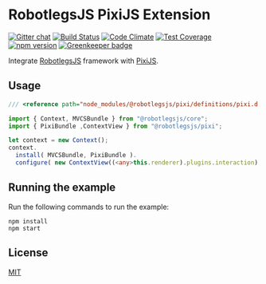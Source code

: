 RobotlegsJS PixiJS Extension
===

[![Gitter chat](https://badges.gitter.im/RobotlegsJS/RobotlegsJS.svg)](https://gitter.im/RobotlegsJS/RobotlegsJS)
[![Build Status](https://secure.travis-ci.org/RobotlegsJS/RobotlegsJS-Pixi.svg?branch=master)](https://travis-ci.org/RobotlegsJS/RobotlegsJS-Pixi)
[![Code Climate](https://codeclimate.com/github/RobotlegsJS/RobotlegsJS-Pixi/badges/gpa.svg)](https://codeclimate.com/github/RobotlegsJS/RobotlegsJS-Pixi)
[![Test Coverage](https://codeclimate.com/github/RobotlegsJS/RobotlegsJS-Pixi/badges/coverage.svg)](https://codeclimate.com/github/RobotlegsJS/RobotlegsJS-Pixi/coverage)
[![npm version](https://badge.fury.io/js/%40robotlegsjs%2Fpixi.svg)](https://badge.fury.io/js/%40robotlegsjs%2Fpixi)
[![Greenkeeper badge](https://badges.greenkeeper.io/RobotlegsJS/RobotlegsJS-Pixi.svg)](https://greenkeeper.io/)

Integrate [RobotlegsJS](https://github.com/RobotlegsJS/RobotlegsJS)
framework with [PixiJS](https://github.com/pixijs/pixi.js).

Usage
---

```ts
/// <reference path="node_modules/@robotlegsjs/pixi/definitions/pixi.d.ts" />

import { Context, MVCSBundle } from "@robotlegsjs/core";
import { PixiBundle ,ContextView } from "@robotlegsjs/pixi";

let context = new Context();
context.
  install( MVCSBundle, PixiBundle ).
  configure( new ContextView((<any>this.renderer).plugins.interaction) );
```

Running the example
---

Run the following commands to run the example:

```
npm install
npm start
```

License
---

[MIT](LICENSE)
